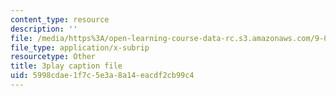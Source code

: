 ```yaml
---
content_type: resource
description: ''
file: /media/https%3A/open-learning-course-data-rc.s3.amazonaws.com/9-04-sensory-systems-fall-2013/5998cdae1f7c5e3a8a14eacdf2cb99c4_jdiy_lV2xno.vtt
file_type: application/x-subrip
resourcetype: Other
title: 3play caption file
uid: 5998cdae-1f7c-5e3a-8a14-eacdf2cb99c4
---
```

